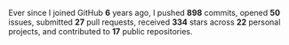 Ever since I joined GitHub **6** years ago, I pushed **898** commits, opened **50** issues, submitted **27** pull requests, received **334** stars across **22** personal projects, and contributed to **17** public repositories.